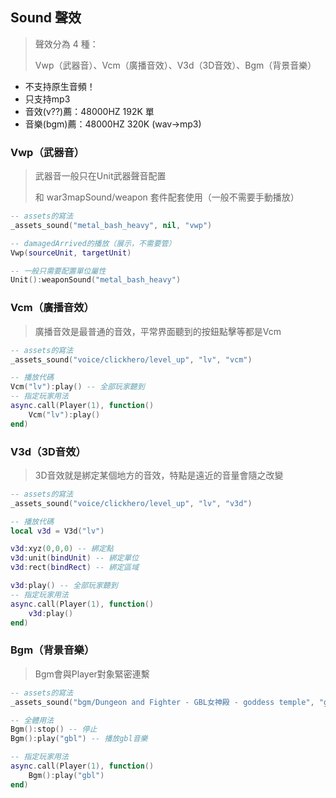 ## Sound 聲效

> 聲效分為 4 種：
>
> Vwp（武器音）、Vcm（廣播音效）、V3d（3D音效）、Bgm（背景音樂）

* 不支持原生音頻！
* 只支持mp3
* 音效(v??)薦：48000HZ 192K 單
* 音樂(bgm)薦：48000HZ 320K (wav->mp3)

### Vwp（武器音）

> 武器音一般只在Unit武器聲音配置
>
> 和 war3mapSound/weapon 套件配套使用（一般不需要手動播放）

```lua
-- assets的寫法
_assets_sound("metal_bash_heavy", nil, "vwp")

-- damagedArrived的播放（展示，不需要管）
Vwp(sourceUnit, targetUnit)

-- 一般只需要配置單位屬性
Unit():weaponSound("metal_bash_heavy")
```

### Vcm（廣播音效）

> 廣播音效是最普通的音效，平常界面聽到的按鈕點擊等都是Vcm

```lua
-- assets的寫法
_assets_sound("voice/clickhero/level_up", "lv", "vcm")

-- 播放代碼
Vcm("lv"):play() -- 全部玩家聽到
-- 指定玩家用法
async.call(Player(1), function()
    Vcm("lv"):play()
end)
```

### V3d（3D音效）

> 3D音效就是綁定某個地方的音效，特點是遠近的音量會隨之改變

```lua
-- assets的寫法
_assets_sound("voice/clickhero/level_up", "lv", "v3d")

-- 播放代碼
local v3d = V3d("lv")

v3d:xyz(0,0,0) -- 綁定點
v3d:unit(bindUnit) -- 綁定單位
v3d:rect(bindRect) -- 綁定區域

v3d:play() -- 全部玩家聽到
-- 指定玩家用法
async.call(Player(1), function()
    v3d:play()
end)
```

### Bgm（背景音樂）

> Bgm會與Player對象緊密連繫

```lua
-- assets的寫法
_assets_sound("bgm/Dungeon and Fighter - GBL女神殿 - goddess temple", "gbl", "bgm")

-- 全體用法
Bgm():stop() -- 停止
Bgm():play("gbl") -- 播放gbl音樂

-- 指定玩家用法
async.call(Player(1), function()
    Bgm():play("gbl")
end)
```

